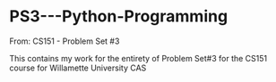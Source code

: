 # PS3---Python-Programming
From: CS151 - Problem Set #3

This contains my work for the entirety of Problem Set#3 for the CS151 course for Willamette University CAS

